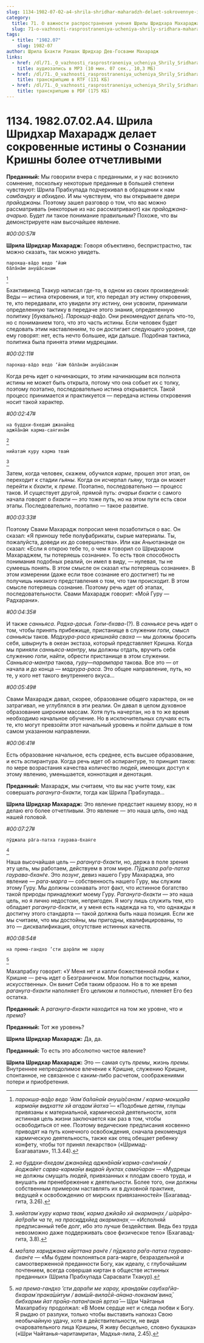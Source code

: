```yaml
---
slug: 1134-1982-07-02-a4-shrila-shridhar-maharadzh-delaet-sokrovennye-istiny-o-soznanii-krishny-bolee-otchetlivymi
category:
  title: 71. О важности распространения учения Шрилы Шридхара Махараджа
  slug: 71-o-vazhnosti-rasprostraneniya-ucheniya-shrily-sridhara-maharaja
tags:
  - title: "1982.07"
    slug: 1982-07
author: Шрила Бхакти Ракшак Шридхар Дев-Госвами Махарадж
links:
  - href: /dl/71._O_vazhnosti_rasprostraneniya_ucheniya_Shrily_Sridhara_Maharaja/1134_1982.07.02.A4_SridharMj_Shrila_Shridhar_Maharadzh_delaet_sokrovennye_istiny_o_Soznanii_Krishny_bolee_otchetlivymi.mp3
    title: аудиозапись в MP3 (10 мин. 07 сек., 10,3 МБ)
  - href: /dl/71._O_vazhnosti_rasprostraneniya_ucheniya_Shrily_Sridhara_Maharaja/1134_1982.07.02.A4_SridharMj_Shrila_Shridhar_Maharadzh_delaet_sokrovennye_istiny_o_Soznanii_Krishny_bolee_otchetlivymi.rtf
    title: транскрипцию в RTF (131 КБ)
  - href: /dl/71._O_vazhnosti_rasprostraneniya_ucheniya_Shrily_Sridhara_Maharaja/1134_1982.07.02.A4_SridharMj_Shrila_Shridhar_Maharadzh_delaet_sokrovennye_istiny_o_Soznanii_Krishny_bolee_otchetlivymi.pdf
    title: транскрипцию в PDF (175 КБ)
---
```


# 1134. 1982.07.02.A4. Шрила Шридхар Махарадж делает сокровенные истины о Сознании Кришны более отчетливыми

**Преданный:** Мы говорили вчера с преданными, и у нас возникло сомнение, поскольку некоторые преданные в большей степени чувствуют: Шрила Прабхупада подчеркивал в обращении к нам *самбандху* и *абхидею.* И мы чувствуем, что вы открываете двери *прайоджаны.* Поэтому зашел разговор о том, что вас можно рассматривать (некоторые из нас рассматривают) как *прайоджана-ачарью.* Будет ли такое понимание правильным? Похоже, что вы демонстрируете нам высочайшее явление.

*#00:00:57#*

**Шрила Шридхар Махарадж:** Говоря объективно, беспристрастно, так можно сказать, так можно увидеть.

    парокш̣а-ва̄до ведо ‘йам̇
    ба̄ла̄на̄м ануш́а̄санам
[^_ftn1]

Бхактивинод Тхакур написал где-то, в одном из своих произведений: Веды — истина откровения, и тот, кто передал эту истину откровения, те, кто передавали, кто увидели эту истину, они усвоили, принимали определенную тактику в передаче этого знания, определенную политику [буквально]. *Парокш̣а-ва̄до.* Они рекомендуют делать что-то, но с пониманием того, что это часть истины. Если человек будет следовать этим наставлениям, то он достигает следующего уровня, где ему говорят: нет, есть нечто большее, иди дальше. Подобная тактика, политика была принята этими мудрецами.

*#00:02:11#*

    парокш̣а-ва̄до ведо ‘йам̇ ба̄ла̄на̄м ануш́а̄санам

Когда речь идет о начинающих, то этим начинающим вся полнота истины не может быть открыта, потому что она собьет их с толку, поэтому поэтапно, последовательно истина открывается. Такой процесс принимается и практикуется — передача истины откровения носит такой характер.

*#00:02:47#*

    на буддхи-бхедам̇ джанайед
    аджн̃а̄на̄м̇ карма-сан̇гина̄м
[^_ftn2]

    нийатам̇ куру карма твам̇
[^_ftn3]

Затем, когда человек, скажем, обучился *карме*, прошел этот этап, он переходит к стадии *гьяны.* Когда он исчерпал *гьяну*, тогда он может перейти к *бхакти*, к *преме.* Поэтапно, последовательно — процесс таков. И существует другой, прямой путь: *ачарьи бхакти* с самого начала говорят о *бхакти* — это тоже путь, но на этом пути есть свои этапы. Последовательно, поэтапно — такое развитие.

*#00:03:33#*

Поэтому Свами Махарадж попросил меня позаботиться о вас. Он сказал: «Я приношу тебе полуфабрикаты, сырые материалы. Ты, пожалуйста, доведи их до совершенства». Или как Ачьютананде он сказал: «Если я открою тебе то, о чем я говорил со Шридхаром Махараджем, ты потеряешь сознание». То есть твоя способность понимания подобных реалий, он имел в виду, — нулевая, ты не сумеешь понять. В этом смысле он сказал «ты потеряешь сознание». В этом измерении (даже если твое сознание его достигнет) ты не получишь никакого представления о том, что там происходит. В этом смысле потеряешь сознание. Поэтому речь идет об этапах, последовательности. Свами Махарадж говорит: «Мой Гуру — Радхарани».

*#00:04:35#*

И также *санньяса*. *Радха-дасья.* *Гопи-бхава-*(?). В *санньясе* речь идет о том, чтобы принять прибежище, пристанище в служении *гопи*, смысл *санньясы* таков. *Мадхура-раса кришнайа сваха* — мы должны бросить себя, швырнуть в океан экстаза, который представляет Кришна. Когда мы приняли *санньяса-мантру*, мы должны отдать, вручить себя служению *гопи*, найти, обрести пристанище в этом служении. *Санньяса-мантра* такова, *гуру*—*парампара* такова. Все это — от начала и до конца — *мадхура-раса.* Это общее направление, путь, но те, у кого нет такого внутреннего вкуса…

*#00:05:49#*

Свами Махарадж давал, скорее, образование общего характера, он не затрагивал, не углублялся в эти реалии. Он давал в целом духовное образование широким массам. Хотя путь начертан, но в то же время необходимо начальное обучение. Но в исключительных случаях есть те, кто могут превзойти этот начальный уровень и пойти дальше в том самом указанном направлении.

*#00:06:41#*

Есть образование начальное, есть среднее, есть высшее образование, и есть аспирантура. Когда речь идет об аспирантуре, то принцип таков: по мере возрастания качества количество людей, имеющих доступ к этому явлению, уменьшается, коннотация и денотация.

**Преданный:** Махарадж, мы считаем, что вы нас учите тому, как совершать *рагануга-бхакти*, тогда как Шрила Прабхупада…

**Шрила Шридхар Махарадж:** Это явление предстает нашему взору, но я делаю его более отчетливым. Это явление — это наша цель, оно над нашей головой.

*#00:07:27#*

    пӯджала ра̄га-патха гаурава-бхан̇ге
[^_ftn4]

Наша высочайшая цель — *рагануга-бхакти*, но, держа в поле зрения эту цель, мы работаем, действуем в этом мире. *Пӯджала ра̄га-патха гаурава-бхан̇ге*. Это лозунг, девиз нашего Гуру Махараджа, это явление — *рага-марга* — собственность нашего Гуру, мы служим этому Гуру. Мы должны сознавать этот факт, что истинное богатство такой природы принадлежит моему Гуру. *Рагануга-бхакти* — это наша цель, но я лично недостоин, непригоден. Я могу лишь служить тем, кто обладает *рагануга-бхакти*, и у меня есть надежда на то, что однажды я достигну этого стандарта — такой должна быть наша позиция. Если же мы считаем, что мы достойны, мы пригодны, квалифицированы, то это — дисквалификация, отсутствие истинных качеств.

*#00:08:54#*

    на према-гандхо ’сти дара̄пи ме харау
[^_ftn5]

Махапрабху говорит: «У Меня нет и капли божественной любви к Кришне — речь идет о Безграничном. Мои попытки постыдны, жалки, искусственны». Он винит Себя таким образом. Но в то же время *рагануга-бхакти* наполняет Его целиком и полностью, пленяет Его без остатка.

**Преданный:** А *рагануга-бхакти* находится на том же уровне, что и *према*?

**Преданный:** Тот же уровень?

**Шрила Шридхар Махарадж:** Да, да.

**Преданный:** То есть это абсолютно чистое явление?

**Шрила Шридхар Махарадж:** Это — самая суть *премы*, жизнь *премы.* Внутреннее непреодолимое влечение к Кришне, служению Кришне, спонтанное, не связанное с каким-либо расчетом, соображениями потери и приобретения.



[^_ftn1]: *парокш̣а-ва̄до ведо ‘йам̇ ба̄ла̄на̄м ануш́а̄санам / карма-мокш̣а̄йа карма̄н̣и видхатте хй агадам̇ йатха̄* — «Подобные детям, глупцы привязаны к материальной, кармической деятельности, хотя истинная цель жизни заключается как раз в том, чтобы освободиться от нее. Поэтому ведические предписания косвенно приводят на путь конечного освобождения, сначала рекомендуя кармическую деятельность, также как отец обещает ребенку конфету, чтобы тот принял лекарство» («Шримад-Бхагаватам», 11.3.44).

[^_ftn2]: *на буддхи-бхедам̇ джанайед аджн̃а̄на̄м̇ карма-сан̇гина̄м / йоджайет сарва-карма̄н̣и видва̄н йуктах̣ сама̄чаран* — «Мудрецы не должны смущать людей, привязанных к плодам своего труда, и внушать им пренебрежение к деятельности. Более того, они должны собственным примером наставлять их в духовной практике, ведущей к освобождению от мирских привязанностей» (Бхагавад-гита, 3.26).

[^_ftn3]: *нийатам̇ куру карма твам̇, карма джйа̄йо хй акарман̣ах̣ / ш́арӣра-йа̄тра̄пи ча те, на прасиддхйед акарман̣ах̣* — «Исполняй предписанный тебе долг, ибо это лучше бездействия. Ведь без труда невозможно даже поддерживать свое физическое тело» (Бхагавад-гита, 3.8).

[^_ftn4]: *ма̄тала хариджана кӣрттана ран̇ге / пӯджала ра̄га-патха гаурава-бхан̇ге* — «Мы будем поклоняться рага-марге, безраздельной и самоотверженной преданности Богу, как идеалу, с глубочайшим почтением, всегда совершая киртан в обществе истинных преданных» (Шрила Прабхупада Сарасвати Тхакур).

[^_ftn5]: *на према-гандхо ’сти дара̄пи ме харау, кранда̄ми саубха̄гйа-бхарам̇ прака̄ш́итум / вам̇ш́ӣ-вила̄сй-а̄нана-локанам̇ вина̄, бибхарми йат пра̄н̣а-патан̇гака̄н вр̣тха̄* — Шри Чайтанья Махапрабху продолжал: «В Моем сердце нет и следа любви к Богу. Я рыдаю от разлуки, только чтобы выставить напоказ Свою необычайную удачу, хотя в действительности, не видя очаровательного лица Кришны, Я живу бесцельно, словно букашка» («Шри Чайтанья-чаритамрита», Мадхья-лила, 2.45).

